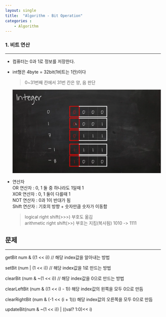 ```yaml
---
layout: single
title:  "Algorithm - Bit Operation"
categories : 
    - Algorithm
---
```


### 1. 비트 연산

---
* 컴퓨터는 0과 1로 정보를 저장한다.

* int형은 4byte = 32bit(1비트는 1칸)이다
  
    > 0~31번째 칸에서 31번 칸은 양, 음 판단

    ![Algorithm](./../img/algorithm1.png)

 * 연산자  
   OR 연산자 : 0, 1 둘 중 하나라도 1일때 1  
   XOR 연산자 : 0, 1 둘이 다를때 1  
   NOT 연산자 : 0과 1이 반대가 됨  
   Shift 연산자 : 기호의 방향 + 숫자만큼 숫자가 이동함


   >logical right shift(>>>) 부호도 옮김  
   >arithmetic right shift(>>) 부호는 지킴(복사됨) 1010 -> 1111

## 문제

---  

getBit num & ((1 << i)) // 해당 index값을 알아내는 방법  

setBit (num | (1 << i)) // 해당 index값을 1로 만드는 방법

clearBit (num & ~(1 << i))  // 해당 index값을 0으로 만드는 방법

clearLeftBit (num & ((1 << i) - 1)) 해당 index값의 왼쪽을 모두 0으로 만듬

clearRightBit (num & (-1 << (i + 1))) 해당 index값의 오른쪽을 모두 0으로 만듬

updateBit(num & ~(1 << i)) | ((val? 1:0)<< i)
